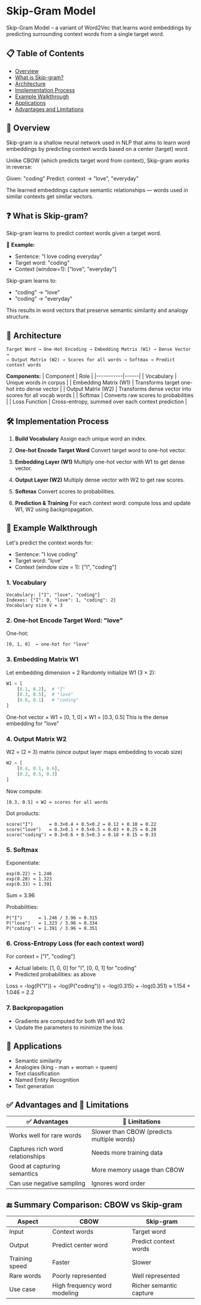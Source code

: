 # Skip-Gram Model

Skip-Gram Model – a variant of Word2Vec that learns word embeddings by predicting surrounding context words from a single target word.

## 📋 Table of Contents
- [Overview](#overview)
- [What is Skip-gram?](#what-is-skip-gram)
- [Architecture](#architecture)
- [Implementation Process](#implementation-process)
- [Example Walkthrough](#example-walkthrough)
- [Applications](#applications)
- [Advantages and Limitations](#advantages-and-limitations)

## 🧠 Overview
Skip-gram is a shallow neural network used in NLP that aims to learn word embeddings by predicting context words based on a center (target) word.

Unlike CBOW (which predicts target word from context), Skip-gram works in reverse:

Given: "coding"
Predict: context → "love", "everyday"

The learned embeddings capture semantic relationships — words used in similar contexts get similar vectors.

## ❓ What is Skip-gram?
Skip-gram learns to predict context words given a target word.

🧾 **Example:**
- Sentence: "I love coding everyday"
- Target word: "coding"
- Context (window=1): ["love", "everyday"]

Skip-gram learns to:
- "coding" → "love"
- "coding" → "everyday"

This results in word vectors that preserve semantic similarity and analogy structure.

## 🧱 Architecture
```
Target Word → One-Hot Encoding → Embedding Matrix (W1) → Dense Vector →
→ Output Matrix (W2) → Scores for all words → Softmax → Predict context words
```

**Components:**
| Component | Role |
|-----------|------|
| Vocabulary | Unique words in corpus |
| Embedding Matrix (W1) | Transforms target one-hot into dense vector |
| Output Matrix (W2) | Transforms dense vector into scores for all vocab words |
| Softmax | Converts raw scores to probabilities |
| Loss Function | Cross-entropy, summed over each context prediction |

## 🛠 Implementation Process
1. **Build Vocabulary**
   Assign each unique word an index.

2. **One-hot Encode Target Word**
   Convert target word to one-hot vector.

3. **Embedding Layer (W1)**
   Multiply one-hot vector with W1 to get dense vector.

4. **Output Layer (W2)**
   Multiply dense vector with W2 to get raw scores.

5. **Softmax**
   Convert scores to probabilities.

6. **Prediction & Training**
   For each context word: compute loss and update W1, W2 using backpropagation.

## 🔁 Example Walkthrough
Let's predict the context words for:
- Sentence: "I love coding"
- Target word: "love"
- Context (window size = 1): ["I", "coding"]

### 1. Vocabulary
```
Vocabulary: ["I", "love", "coding"]
Indexes: {"I": 0, "love": 1, "coding": 2}
Vocabulary size V = 3
```

### 2. One-hot Encode Target Word: "love"
One-hot:
```
[0, 1, 0]  ← one-hot for "love"
```

### 3. Embedding Matrix W1
Let embedding dimension = 2
Randomly initialize W1 (3 × 2):
```python
W1 = [
    [0.1, 0.2],  # "I"
    [0.3, 0.5],  # "love"
    [0.6, 0.1]   # "coding"
]
```
One-hot vector × W1 = [0, 1, 0] × W1 = [0.3, 0.5]
This is the dense embedding for "love"

### 4. Output Matrix W2
W2 = (2 × 3) matrix (since output layer maps embedding to vocab size)
```python
W2 = [
    [0.4, 0.1, 0.6],
    [0.2, 0.5, 0.3]
]
```
Now compute:
```
[0.3, 0.5] × W2 = scores for all words
```
Dot products:
```
score("I")      = 0.3×0.4 + 0.5×0.2 = 0.12 + 0.10 = 0.22  
score("love")   = 0.3×0.1 + 0.5×0.5 = 0.03 + 0.25 = 0.28  
score("coding") = 0.3×0.6 + 0.5×0.3 = 0.18 + 0.15 = 0.33
```

### 5. Softmax
Exponentiate:
```
exp(0.22) ≈ 1.246  
exp(0.28) ≈ 1.323  
exp(0.33) ≈ 1.391
```
Sum = 3.96

Probabilities:
```
P("I")      = 1.246 / 3.96 ≈ 0.315  
P("love")   = 1.323 / 3.96 ≈ 0.334  
P("coding") = 1.391 / 3.96 ≈ 0.351
```

### 6. Cross-Entropy Loss (for each context word)
For context = ["I", "coding"]
- Actual labels: [1, 0, 0] for "I", [0, 0, 1] for "coding"
- Predicted probabilities: as above

Loss = -log(P("I")) + -log(P("coding"))
= -log(0.315) + -log(0.351) ≈ 1.154 + 1.046 = 2.2

### 7. Backpropagation
- Gradients are computed for both W1 and W2
- Update the parameters to minimize the loss

## 🎯 Applications
- Semantic similarity
- Analogies (king - man + woman = queen)
- Text classification
- Named Entity Recognition
- Text generation

## ✅ Advantages and 🚫 Limitations

| ✅ Advantages | 🚫 Limitations |
|---------------|----------------|
| Works well for rare words | Slower than CBOW (predicts multiple words) |
| Captures rich word relationships | Needs more training data |
| Good at capturing semantics | More memory usage than CBOW |
| Can use negative sampling | Ignores word order |

## 🔚 Summary Comparison: CBOW vs Skip-gram

| Aspect | CBOW | Skip-gram |
|--------|------|-----------|
| Input | Context words | Target word |
| Output | Predict center word | Predict context words |
| Training speed | Faster | Slower |
| Rare words | Poorly represented | Well represented |
| Use case | High frequency word modeling | Richer semantic capture |
